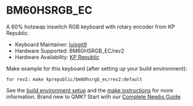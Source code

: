 # BM60HSRGB_EC

A 60% hotswap inswitch RGB keyboard with rotary encoder from KP Republic. 

* Keyboard Maintainer: [luisgit9](https://github.com/luisgit9)
* Hardware Supported: BM60HSRGB_EC/rev2
* Hardware Availability: [KP Republic](https://kprepublic.com/products/bm60ec-bm60-ec-rgb-60-gh60-hot-swappable-custom-mechanical-keyboard-pcb-programmed-qmk-via-rgb-switch-type-c-rotary-knob)

Make example for this keyboard (after setting up your build environment):

    for rev2: make kprepublic/bm60hsrgb_ec/rev2:default

See the [build environment setup](https://docs.qmk.fm/#/getting_started_build_tools) and the [make instructions](https://docs.qmk.fm/#/getting_started_make_guide) for more information. Brand new to QMK? Start with our [Complete Newbs Guide](https://docs.qmk.fm/#/newbs).
